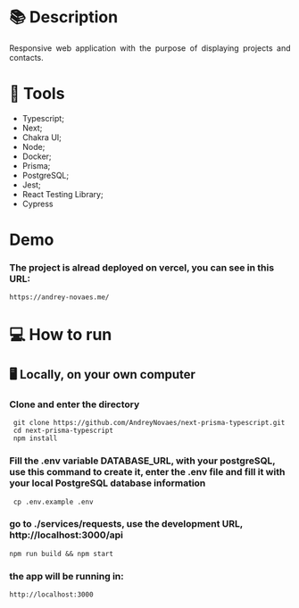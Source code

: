 # :books: Description

<p align="justify">
 Responsive web application with the purpose of displaying projects and contacts.
</p>

# :bookmark_tabs: Tools

- Typescript;
- Next;
- Chakra UI;
- Node;
- Docker;
- Prisma;
- PostgreSQL;
- Jest;
- React Testing Library;
- Cypress

# Demo
### The project is alread deployed on vercel, you can see in this URL:
```
https://andrey-novaes.me/
```

# 💻 How to run

## :desktop_computer: Locally, on your own computer <br>

### Clone and enter the directory

```
 git clone https://github.com/AndreyNovaes/next-prisma-typescript.git
 cd next-prisma-typescript
 npm install
```

### Fill the .env variable DATABASE_URL, with your postgreSQL, use this command to create it, enter the .env file and fill it with your local PostgreSQL database information

```
 cp .env.example .env
```

### go to ./services/requests, use the development URL, http://localhost:3000/api
```
npm run build && npm start
```

### the app will be running in:
```
http://localhost:3000
```

